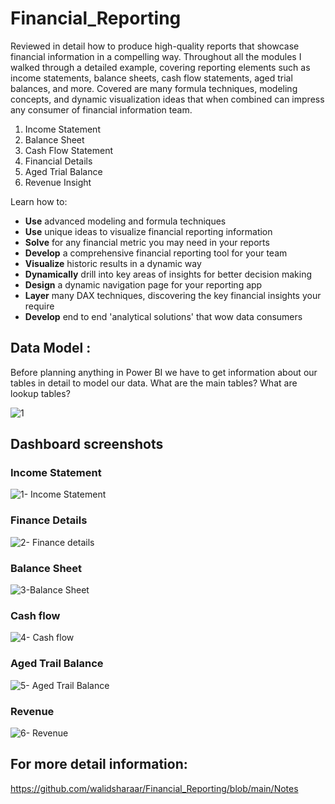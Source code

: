 # Financial_Reporting

Reviewed in detail how to produce high-quality reports that showcase financial information in a compelling way. Throughout all the modules I walked through a detailed example, covering reporting elements such as income statements, balance sheets, cash flow statements, aged trial balances, and more. Covered are many formula techniques, modeling concepts, and dynamic visualization ideas that when combined can impress any consumer of financial information team.

1. Income Statement
2. Balance Sheet
3. Cash Flow Statement
4. Financial Details
5. Aged Trial Balance
6. Revenue Insight

Learn how to:

- **Use** advanced modeling and formula techniques
- **Use** unique ideas to visualize financial reporting information
- **Solve** for any financial metric you may need in your reports
- **Develop** a comprehensive financial reporting tool for your team
- **Visualize** historic results in a dynamic way
- **Dynamically** drill into key areas of insights for better decision making
- **Design** a dynamic navigation page for your reporting app
- **Layer** many DAX techniques, discovering the key financial insights your require
- **Develop** end to end 'analytical solutions' that wow data consumers

## Data Model :
Before planning anything in Power BI we have to get information about our tables in detail to model our data.  What are the main tables? What are lookup tables?

![1](https://user-images.githubusercontent.com/29350894/169387550-b0840eae-c8a2-4273-a612-3f490e2798bb.png)

## Dashboard screenshots

### Income Statement
![1- Income Statement](https://user-images.githubusercontent.com/29350894/169588708-6524f4b1-19b6-48c6-a856-058fb94d0d44.png)

### Finance Details
![2- Finance details](https://user-images.githubusercontent.com/29350894/169588771-e3e6d80c-df5f-45c9-8074-6fd32f7cb9e4.png)

### Balance Sheet
![3-Balance Sheet](https://user-images.githubusercontent.com/29350894/169588889-27470642-45c3-429d-93c7-a8f058fcefe4.png)

### Cash flow
![4-  Cash flow](https://user-images.githubusercontent.com/29350894/169589094-cf6fd176-475b-4fe0-8c9e-6634ff72efe1.png)


### Aged Trail Balance
![5- Aged Trail Balance](https://user-images.githubusercontent.com/29350894/169589111-66062ae0-3abb-456a-a3ec-d83340ece51a.png)


### Revenue
![6- Revenue ](https://user-images.githubusercontent.com/29350894/169589130-b6e467e1-1cd9-459b-9777-a77539b71283.png)





## For more detail information:

https://github.com/walidsharaar/Financial_Reporting/blob/main/Notes
